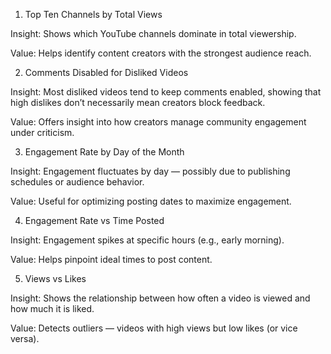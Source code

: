 1.  Top Ten Channels by Total Views

Insight: Shows which YouTube channels dominate in total viewership.

Value: Helps identify content creators with the strongest audience reach.


2.  Comments Disabled for Disliked Videos

Insight: Most disliked videos tend to keep comments enabled, showing that high dislikes don’t necessarily mean creators block feedback.

Value: Offers insight into how creators manage community engagement under criticism.


3.  Engagement Rate by Day of the Month

Insight: Engagement fluctuates by day — possibly due to publishing schedules or audience behavior.

Value: Useful for optimizing posting dates to maximize engagement.


4.  Engagement Rate vs Time Posted

Insight: Engagement spikes at specific hours (e.g., early morning).

Value: Helps pinpoint ideal times to post content.


5.  Views vs Likes

Insight: Shows the relationship between how often a video is viewed and how much it is liked.

Value: Detects outliers — videos with high views but low likes (or vice versa).
